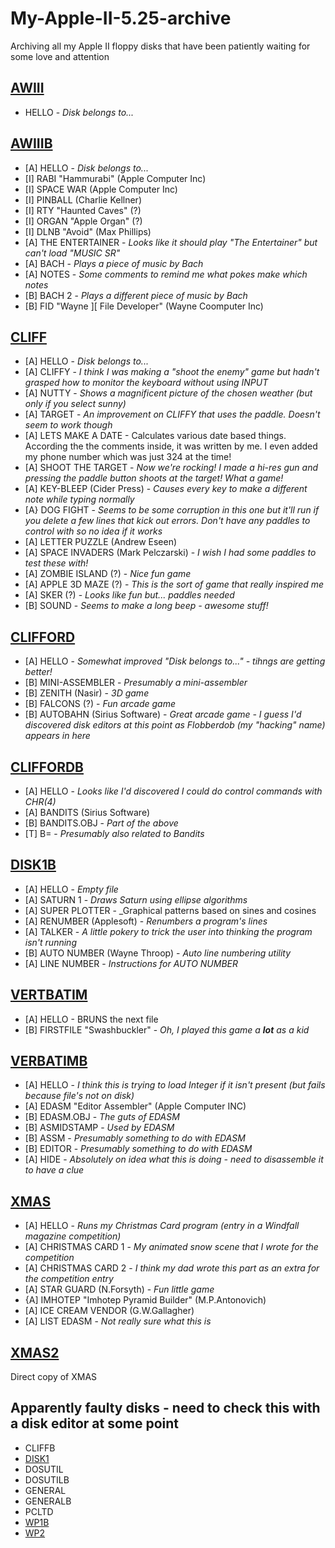 # My-Apple-II-5.25-archive
Archiving all my Apple II floppy disks that have been patiently waiting for some love and attention

## [AWIII](https://github.com/rokcoder-appleii/My-Apple-II-5.25-archive/raw/main/working%20disks/AWIII.dsk)
- HELLO - _Disk belongs to..._

## [AWIIIB](https://github.com/rokcoder-appleii/My-Apple-II-5.25-archive/raw/main/working%20disks/AWIIIB.dsk)
- [A] HELLO - _Disk belongs to..._
- [I] RABI "Hammurabi" (Apple Computer Inc)
- [I] SPACE WAR (Apple Computer Inc)
- [I] PINBALL (Charlie Kellner)
- [I] RTY "Haunted Caves" (?)
- [I] ORGAN "Apple Organ" (?)
- [I] DLNB "Avoid" (Max Phillips)
- [A] THE ENTERTAINER - _Looks like it should play "The Entertainer" but can't load "MUSIC SR"_
- [A] BACH - _Plays a piece of music by Bach_
- [A] NOTES - _Some comments to remind me what pokes make which notes_
- [B] BACH 2 - _Plays a different piece of music by Bach_
- [B] FID "Wayne ][ File Developer" (Wayne Coomputer Inc)

## [CLIFF](https://github.com/rokcoder-appleii/My-Apple-II-5.25-archive/raw/main/working%20disks/CLIFF.dsk)
- [A] HELLO - _Disk belongs to..._
- [A] CLIFFY - _I think I was making a "shoot the enemy" game but hadn't grasped how to monitor the keyboard without using INPUT_
- [A] NUTTY - _Shows a magnificent picture of the chosen weather (but only if you select sunny)_
- [A] TARGET - _An improvement on CLIFFY that uses the paddle. Doesn't seem to work though_
- [A] LETS MAKE A DATE - Calculates various date based things. According the the comments inside, it was written by me. I even added my phone number which was just 324 at the time!
- [A] SHOOT THE TARGET - _Now we're rocking! I made a hi-res gun and pressing the paddle button shoots at the target! What a game!_
- [A] KEY-BLEEP (Cider Press) - _Causes every key to make a different note while typing normally_
- [A} DOG FIGHT - _Seems to be some corruption in this one but it'll run if you delete a few lines that kick out errors. Don't have any paddles to control with so no idea if it works_
- [A] LETTER PUZZLE (Andrew Eseen)
- [A] SPACE INVADERS (Mark Pelczarski) - _I wish I had some paddles to test these with!_
- [A] ZOMBIE ISLAND (?) - _Nice fun game_
- [A] APPLE 3D MAZE (?) - _This is the sort of game that really inspired me_
- [A] SKER (?) - _Looks like fun but... paddles needed_
- [B] SOUND - _Seems to make a long beep - awesome stuff!_

## [CLIFFORD](https://github.com/rokcoder-appleii/My-Apple-II-5.25-archive/raw/main/working%20disks/CLIFFORD.dsk)
- [A] HELLO - _Somewhat improved "Disk belongs to..." - tihngs are getting better!_
- [B] MINI-ASSEMBLER - _Presumably a mini-assembler_
- [B] ZENITH (Nasir) - _3D game_
- [B] FALCONS (?) - _Fun arcade game_
- [B] AUTOBAHN (Sirius Software) - _Great arcade game - I guess I'd discovered disk editors at this point as Flobberdob (my "hacking" name) appears in here_

## [CLIFFORDB](https://github.com/rokcoder-appleii/My-Apple-II-5.25-archive/raw/main/working%20disks/CLIFFORDB.dsk)
- [A] HELLO - _Looks like I'd discovered I could do control commands with CHR$($4)_
- [A] BANDITS (Sirius Software)
- [B] BANDITS.OBJ - _Part of the above_
- [T] B= - _Presumably also related to Bandits_

## [DISK1B](https://github.com/rokcoder-appleii/My-Apple-II-5.25-archive/raw/main/working%20disks/DISK1B.dsk)
- [A] HELLO - _Empty file_
- [A] SATURN 1 - _Draws Saturn using ellipse algorithms_
- [A] SUPER PLOTTER - _Graphical patterns based on sines and cosines
- [A] RENUMBER (Applesoft) - _Renumbers a program's lines_
- [A] TALKER - _A little pokery to trick the user into thinking the program isn't running_
- [B] AUTO NUMBER (Wayne Throop) - _Auto line numbering utility_
- [A] LINE NUMBER - _Instructions for AUTO NUMBER_

## [VERTBATIM](https://github.com/rokcoder-appleii/My-Apple-II-5.25-archive/raw/main/working%20disks/VERBATIM.dsk)
- [A] HELLO - BRUNS the next file
- [B] FIRSTFILE "Swashbuckler" - _Oh, I played this game a __lot__ as a kid_

## [VERBATIMB](https://github.com/rokcoder-appleii/My-Apple-II-5.25-archive/raw/main/working%20disks/VERBATIMB.dsk)
- [A] HELLO - _I think this is trying to load Integer if it isn't present (but fails because file's not on disk)_
- [A] EDASM "Editor Assembler" (Apple Computer INC)
- [B] EDASM.OBJ - _The guts of EDASM_
- [B] ASMIDSTAMP - _Used by EDASM_
- [B] ASSM - _Presumably something to do with EDASM_
- [B] EDITOR - _Presumably something to do with EDASM_
- [A] HIDE - _Absolutely on idea what this is doing - need to disassemble it to have a clue_

## [XMAS](https://github.com/rokcoder-appleii/My-Apple-II-5.25-archive/raw/main/working%20disks/XMAS.dsk)
- [A] HELLO - _Runs my Christmas Card program (entry in a Windfall magazine competition)_
- [A] CHRISTMAS CARD 1 - _My animated snow scene that I wrote for the competition_
- [A] CHRISTMAS CARD 2 - _I think my dad wrote this part as an extra for the competition entry_
- [A] STAR GUARD (N.Forsyth) - _Fun little game_
- {A] IMHOTEP "Imhotep Pyramid Builder" (M.P.Antonovich) 
- [A] ICE CREAM VENDOR (G.W.Gallagher)
- [A] LIST EDASM - _Not really sure what this is_

## [XMAS2](https://github.com/rokcoder-appleii/My-Apple-II-5.25-archive/raw/main/working%20disks/XMAS2.dsk)
Direct copy of XMAS

## Apparently faulty disks - need to check this with a disk editor at some point
- CLIFFB
- [DISK1](https://github.com/rokcoder-appleii/My-Apple-II-5.25-archive/raw/main/probably%20faulty%20disks/DISK1.dsk)
- DOSUTIL
- DOSUTILB
- GENERAL
- GENERALB
- PCLTD
- [WP1B](https://github.com/rokcoder-appleii/My-Apple-II-5.25-archive/raw/main/probably%20faulty%20disks/WP1B.dsk)
- [WP2](https://github.com/rokcoder-appleii/My-Apple-II-5.25-archive/raw/main/probably%20faulty%20disks/WP2.dsk)
